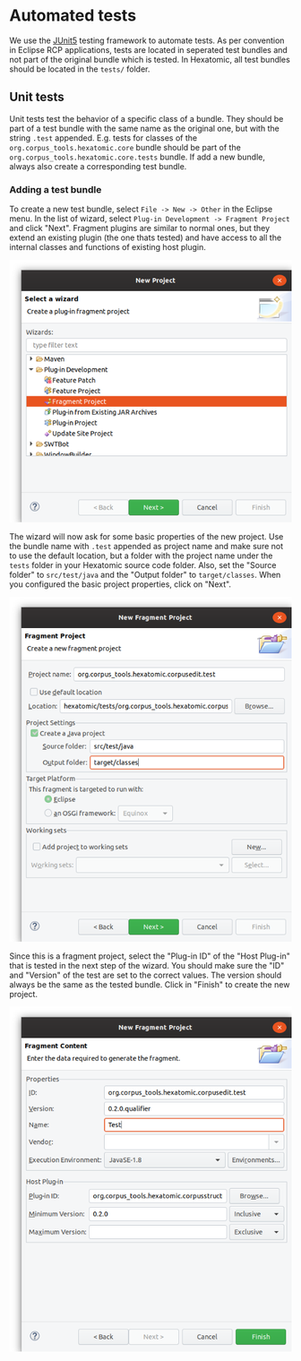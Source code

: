 # Automated tests

We use the [JUnit5](https://junit.org/junit5/) testing framework to automate tests.
As per convention in Eclipse RCP applications, tests are located in seperated test bundles and not part of the original
bundle which is tested.
In Hexatomic, all test bundles should be located in the `tests/` folder.

## Unit tests

Unit tests test the behavior of a specific class of a bundle.
They should be part of a test bundle with the same name as the original one, but with the string `.test` appended.
E.g. tests for classes of the `org.corpus_tools.hexatomic.core` bundle should be part of the 
`org.corpus_tools.hexatomic.core.tests` bundle.
If add a new bundle, always also create a corresponding test bundle.

### Adding a test bundle

To create a new test bundle, select `File -> New -> Other` in the Eclipse menu.
In the list of wizard, select `Plug-in Development -> Fragment Project` and click "Next".
Fragment plugins are similar to normal ones, but they extend an existing plugin (the one thats tested) and have access
to all the internal classes and functions of existing host plugin.

![New fragment project wizard selection](new-fragment-project-wizard.png)

The wizard will now ask for some basic properties of the new project.
Use the bundle name with `.test` appended as project name and make sure not to use the default location, but a folder
with the project name under the `tests` folder in your Hexatomic source code folder.
Also, set the "Source folder" to `src/test/java` and the "Output folder" to `target/classes`.
When you configured the basic project properties, click on "Next".

![Basic fragment project properties](new-fragment-project-desc.png)

Since this is a fragment project, select the "Plug-in ID" of the "Host Plug-in" that is tested in the next step of the wizard.
You should make sure the "ID" and "Version" of the test are set to the correct values. 
The version should always be the same as the tested bundle.
Click in "Finish" to create the new project.

![Basic fragment project properties](new-fragment-project-host.png)


